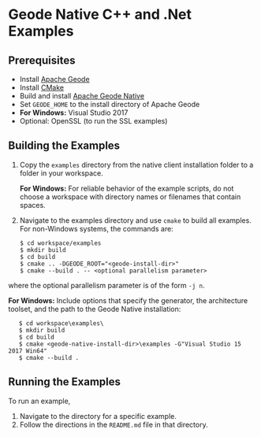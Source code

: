# Geode Native C++ and .Net Examples

## Prerequisites
* Install [Apache Geode](https://geode.apache.org)
* Install [CMake](https://cmake.org/download/)
* Build and install [Apache Geode Native](https://github.com/apache/geode-native)
* Set `GEODE_HOME` to the install directory of Apache Geode
* **For Windows:** Visual Studio 2017
* Optional: OpenSSL (to run the SSL examples)

## Building the Examples

1. Copy the `examples` directory from the native client installation folder to a folder in your workspace.

   **For Windows:** For reliable behavior of the example scripts, do not choose a workspace with directory names or filenames that contain spaces.

1. Navigate to the examples directory and use `cmake` to build all examples. For non-Windows systems, the commands are:

    ```
    $ cd workspace/examples
    $ mkdir build
    $ cd build
    $ cmake .. -DGEODE_ROOT="<geode-install-dir>"
    $ cmake --build . -- <optional parallelism parameter>
    ```
  where the optional parallelism parameter is of the form `-j n`.
  
   **For Windows:** Include options that specify the generator, the architecture toolset, and the path to the Geode Native installation:

       $ cd workspace\examples\
       $ mkdir build
       $ cd build
       $ cmake <geode-native-install-dir>\examples -G"Visual Studio 15 2017 Win64"
       $ cmake --build .

## Running the Examples
To run an example,

1. Navigate to the directory for a specific example.
2. Follow the directions in the `README.md` file in that directory.

